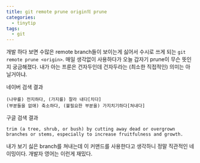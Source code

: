 ```yaml
---
title: git remote prune origin의 prune
categories:
  - tinytip
tags:
  - git
---
```


개발 하다 보면 수많은 remote branch들이 보이는게 싫어서 수시로 쓰게 되는 `git remote prune <origin>`.
매일 생각없이 사용하다가 오늘 갑자기 prune이 무슨 뜻인지 궁금해졌다. 내가 아는 프룬은 건자두인데 건자두라는 (최소한 직접적인) 의미는 아닐거아냐.

네이버 검색 결과

```
(나무를) 전지하다, (가지를) 잘라 내다[치다]
(부분들을 없애) 축소하다, (불필요한 부분을) 가지치기하다[쳐내다]
```

구글 검색 결과

```
trim (a tree, shrub, or bush) by cutting away dead or overgrown branches or stems, especially to increase fruitfulness and growth.
```

내가 보기 싫은 branch를 쳐내는데 이 커맨드를 사용한다고 생각하니 정말 직관적인 네이밍이다.
개발자 영어는 이런게 재밌다.
